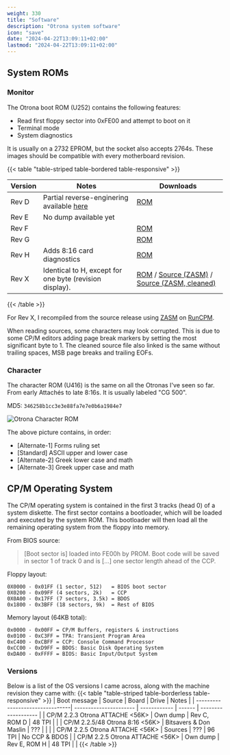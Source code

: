 ```yaml
---
weight: 330
title: "Software"
description: "Otrona system software"
icon: "save"
date: "2024-04-22T13:09:11+02:00"
lastmod: "2024-04-22T13:09:11+02:00"
---
```


## System ROMs

### Monitor

The Otrona boot ROM (U252) contains the following features:
* Read first floppy sector into 0xFE00 and attempt to boot on it
* Terminal mode
* System diagnostics

It is usually on a 2732 EPROM, but the socket also accepts 2764s.
These images should be compatible with every motherboard revision.

{{< table "table-striped table-bordered table-responsive" >}}
  
| Version | Notes                                                                         | Downloads                                              |
| ------- | ----------------------------------------------------------------------------- | ------------------------------------------------------ |
| Rev D   | Partial reverse-enginering available [here](https://github.com/fstark/anorto) | [ROM](/files/otrona/rom/Otrona_Attache_U252_Rev_D.BIN) |
| Rev E   | No dump available yet                                                         |                                                        |
| Rev F   |                                                                               | [ROM](/files/otrona/rom/Otrona_Attache_U252_Rev_F.BIN) |
| Rev G   |                                                                               | [ROM](/files/otrona/rom/Otrona_Attache_U252_Rev_G.BIN) |
| Rev H   | Adds 8:16 card diagnostics                                                    | [ROM](/files/otrona/rom/Otrona_Attache_U252_Rev_H.BIN) |
| Rev X   | Identical to H, except for one byte (revision display).                       | [ROM](/files/otrona/rom/Otrona_Attache_U252_Rev_X.BIN) / [Source (ZASM)](/files/otrona/source/MONX.ASM) / [Source (ZASM, cleaned)](files/otrona/source/MONX_CLEANED.ASM) |

{{< /table >}}

For Rev X, I recompiled from the source release using [ZASM](/files/cpm/compilers/tdl_assemblers.zip) on [RunCPM](https://github.com/MockbaTheBorg/RunCPM).

When reading sources, some characters may look corrupted. This is due to some CP/M editors adding page break markers by setting the most significant byte to 1.
The cleaned source file also linked is the same without trailing spaces, MSB page breaks and trailing EOFs.

### Character

The character ROM (U416) is the same on all the Otronas I've seen so far. From early Attachés to late 8:16s.
It is usually labeled "CG 500".

MD5: `346258b1cc3e3e88fa7e7e0b6a1984e7`

![Otrona Character ROM](/images/otrona/otrona_character_rom.png)

The above picture contains, in order:
* [Alternate-1] Forms ruling set
* [Standard] ASCII upper and lower case
* [Alternate-2] Greek lower case and math
* [Alternate-3] Greek upper case and math


## CP/M Operating System

The CP/M operating system is contained in the first 3 tracks (head 0) of a system diskette.
The first sector contains a bootloader, which will be loaded and executed by the system ROM.
This bootloader will then load all the remaining operating system from the floppy into memory.

From BIOS source:
> [Boot sector is] loaded into FE00h by PROM.
> Boot code will be saved in sector 1 of track 0 and is [...] one sector length ahead of the CCP.

Floppy layout:
```
0X0000 - 0x01FF (1 sector, 512)   = BIOS boot sector
0X0200 - 0x09FF (4 sectors, 2k)   = CCP
0X0A00 - 0x17FF (7 sectors, 3.5k) = BDOS
0x1800 - 0x3BFF (18 sectors, 9k)  = Rest of BIOS
```

Memory layout (64KB total):
```
0x0000 - 0x00FF = CP/M Buffers, registers & instructions
0x0100 - 0xC3FF = TPA: Transient Program Area
0xC400 - 0xCBFF = CCP: Console Command Processor
0xCC00 - 0xD9FF = BDOS: Basic Disk Operating System
0xDA00 - 0xFFFF = BIOS: Basic Input/Output System
```

### Versions

Below is a list of the OS versions I came across, along with the machine revision they came with:
{{< table "table-striped table-borderless table-responsive" >}}
| Boot message                    | Source                 | Board        | Drive  | Notes               |
| --------------------------------| ---------------------- | ------------ | ------ | ------------------- |
| CP/M 2.2.3 Otrona ATTACHE <56K> | Own dump               | Rev C, ROM D | 48 TPI |                     |
| CP/M 2.2.5/48 Otrona 8:16 <56K> | Bitsavers & Don Maslin | ???          |        |                     |
| CP/M 2.2.5 Otrona ATTACHE <56K> | Sources                | ???          | 96 TPI | No CCP & BDOS       |
| CP/M 2.2.5 Otrona ATTACHE <56K> | Own dump               | Rev E, ROM H | 48 TPI |                     |
{{< /table >}}
